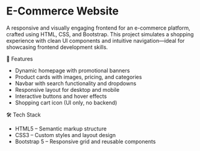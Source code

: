 # E-Commerce Website
A responsive and visually engaging frontend for an e-commerce platform, crafted using HTML, CSS, and Bootstrap. This project simulates a shopping experience with clean UI components and intuitive navigation—ideal for showcasing frontend development skills.

📌 Features
- Dynamic homepage with promotional banners
- Product cards with images, pricing, and categories
- Navbar with search functionality and dropdowns
- Responsive layout for desktop and mobile
- Interactive buttons and hover effects
- Shopping cart icon (UI only, no backend)

🛠️ Tech Stack
- HTML5 – Semantic markup structure
- CSS3 – Custom styles and layout design
- Bootstrap 5 – Responsive grid and reusable components
